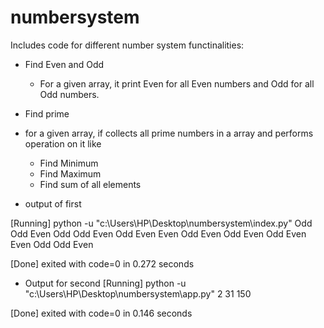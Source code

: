# numbersystem

Includes code for different number system functinalities:
- Find Even and Odd
  - For a given array, it print Even for all Even numbers and Odd for all Odd numbers.
- Find prime
 - for a given array, if collects all prime numbers in a array and performs operation on it like
    - Find Minimum
    - Find Maximum
    - Find sum of all elements


- output of first 

[Running] python -u "c:\Users\HP\Desktop\numbersystem\index.py"
Odd
Odd
Even
Odd
Odd
Even
Odd
Even
Even
Odd
Even
Odd
Even
Odd
Even
Even
Odd
Odd
Even

[Done] exited with code=0 in 0.272 seconds

- Output for second
[Running] python -u "c:\Users\HP\Desktop\numbersystem\app.py"
2
31
150

[Done] exited with code=0 in 0.146 seconds